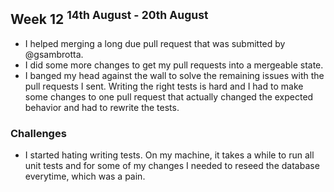 ## Week 12 <sup>14th August - 20th August</sup>

* I helped merging a long due pull request that was submitted by @gsambrotta.
* I did some more changes to get my pull requests into a mergeable state.
* I banged my head against the wall to solve the remaining issues with the pull requests I sent. Writing the right tests is hard and I had to make some changes to one pull request that actually changed the expected behavior and had to rewrite the tests.

### Challenges
- I started hating writing tests. On my machine, it takes a while to run all unit tests and for some of my changes I needed to reseed the database everytime, which was a pain.

